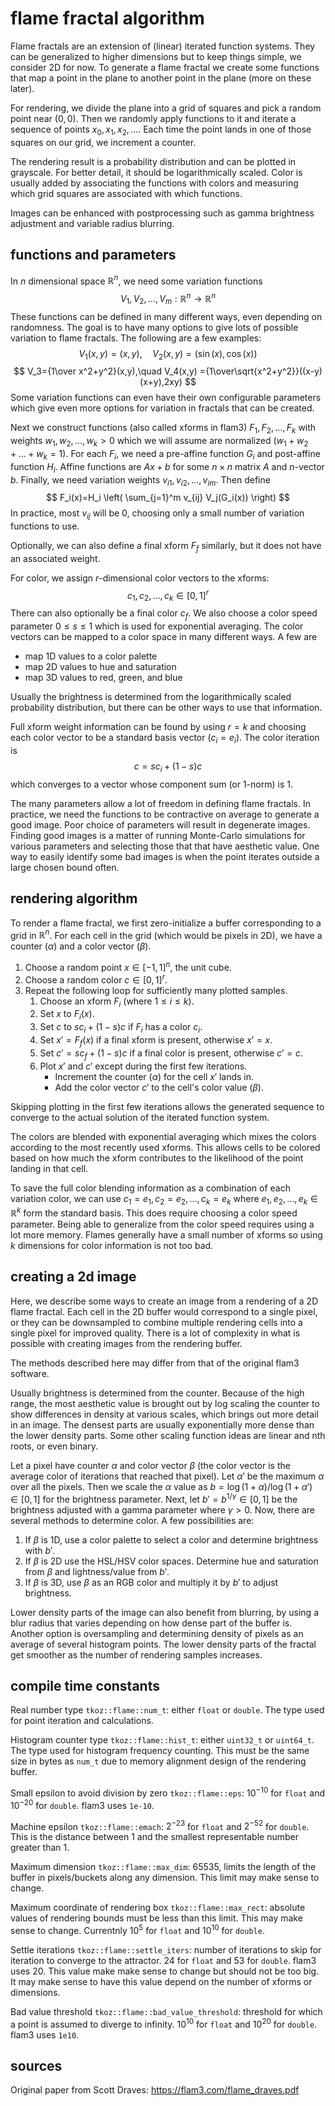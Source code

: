 # flame fractal algorithm

Flame fractals are an extension of (linear) iterated function systems. They can
be generalized to higher dimensions but to keep things simple, we consider 2D
for now. To generate a flame fractal we create some functions that map a point
in the plane to another point in the plane (more on these later).

For rendering, we divide the plane into a grid of squares and pick a random
point near $(0,0)$. Then we randomly apply functions to it and iterate a
sequence of points $x_0,x_1,x_2,\ldots$. Each time the point lands in one of
those squares on our grid, we increment a counter.

The rendering result is a probability distribution and can be plotted in
grayscale. For better detail, it should be logarithmically scaled. Color is
usually added by associating the functions with colors and measuring which grid
squares are associated with which functions.

Images can be enhanced with postprocessing such as gamma brightness adjustment
and variable radius blurring.

## functions and parameters

In $n$ dimensional space $\mathbb{R}^n$, we need some variation functions
$$ V_1,V_2,\ldots,V_m:\mathbb{R}^n\to\mathbb{R}^n $$
These functions can be defined in many different ways, even depending on
randomness. The goal is to have many options to give lots of possible variation
to flame fractals. The following are a few examples:
$$ V_1(x,y)=(x,y),\quad V_2(x,y)=(\sin(x),\cos(x)) $$
$$ V_3={1\over x^2+y^2}(x,y),\quad V_4(x,y)
={1\over\sqrt{x^2+y^2}}((x-y)(x+y),2xy) $$
Some variation functions can even have their own configurable parameters which
give even more options for variation in fractals that can be created.

Next we construct functions (also called xforms in flam3) $F_1,F_2,\ldots,F_k$
with weights $w_1,w_2,\ldots,w_k>0$ which we will assume are normalized
($w_1+w_2+\ldots+w_k=1$). For each $F_i$, we need a pre-affine function $G_i$
and post-affine function $H_i$. Affine functions are $Ax+b$ for some
$n\times n$ matrix $A$ and $n$-vector $b$. Finally, we need variation weights
$v_{i1},v_{i2},\ldots,v_{im}$. Then define
$$ F_i(x)=H_i \left( \sum_{j=1}^m v_{ij} V_j(G_i(x)) \right) $$
In practice, most $v_{ij}$ will be $0$, choosing only a small number of
variation functions to use.

Optionally, we can also define a final xform $F_f$ similarly, but it does not
have an associated weight.

For color, we assign $r$-dimensional color vectors to the xforms:
$$ c_1,c_2,\ldots,c_k\in[0,1]^r $$
There can also optionally be a final color $c_f$. We also choose a color speed
parameter $0\leq s\leq1$ which is used for exponential averaging. The color
vectors can be mapped to a color space in many different ways. A few are

- map 1D values to a color palette
- map 2D values to hue and saturation
- map 3D values to red, green, and blue

Usually the brightness is determined from the logarithmically scaled probability
distribution, but there can be other ways to use that information.

Full xform weight information can be found by using $r=k$ and choosing each
color vector to be a standard basis vector ($c_i=e_i$). The color iteration is
$$ c = sc_i + (1-s)c $$
which converges to a vector whose component sum (or 1-norm) is $1$.

The many parameters allow a lot of freedom in defining flame fractals. In
practice, we need the functions to be contractive on average to generate a good
image. Poor choice of parameters will result in degenerate images. Finding good
images is a matter of running Monte-Carlo simulations for various parameters and
selecting those that that have aesthetic value. One way to easily identify some
bad images is when the point iterates outside a large chosen bound often.

## rendering algorithm

To render a flame fractal, we first zero-initialize a buffer corresponding to a
grid in $\mathbb{R}^n$. For each cell in the grid (which would be pixels in 2D),
we have a counter ($\alpha$) and a color vector ($\beta$).

1. Choose a random point $x\in[-1,1]^n$, the unit cube.
2. Choose a random color $c\in[0,1]^r$.
3. Repeat the following loop for sufficiently many plotted samples.
    1. Choose an xform $F_i$ (where $1\leq i\leq k$).
    2. Set $x$ to $F_i(x)$.
    3. Set $c$ to $sc_i+(1-s)c$ if $F_i$ has a color $c_i$.
    3. Set $x'=F_f(x)$ if a final xform is present, otherwise $x'=x$.
    4. Set $c'=sc_f+(1-s)c$ if a final color is present, otherwise $c'=c$.
    4. Plot $x'$ and $c'$ except during the first few iterations.
        - Increment the counter ($\alpha$) for the cell $x'$ lands in.
        - Add the color vector $c'$ to the cell's color value ($\beta$).

Skipping plotting in the first few iterations allows the generated sequence to
converge to the actual solution of the iterated function system.

The colors are blended with exponential averaging which mixes the colors
according to the most recently used xforms. This allows cells to be colored
based on how much the xform contributes to the likelihood of the point landing
in that cell.

To save the full color blending information as a combination of each variation
color, we can use $c_1=e_1,c_2=e_2,\ldots,c_k=e_k$ where
$e_1,e_2,\ldots,e_k\in\mathbb{R}^k$ form the standard basis. This does require
choosing a color speed parameter. Being able to generalize from the color speed
requires using a lot more memory. Flames generally have a small number of xforms
so using $k$ dimensions for color information is not too bad.

## creating a 2d image

Here, we describe some ways to create an image from a rendering of a 2D flame
fractal. Each cell in the 2D buffer would correspond to a single pixel, or they
can be downsampled to combine multiple rendering cells into a single pixel for
improved quality. There is a lot of complexity in what is possible with creating
images from the rendering buffer.

The methods described here may differ from that of the original flam3 software.

Usually brightness is determined from the counter. Because of the high range,
the most aesthetic value is brought out by log scaling the counter to show
differences in density at various scales, which brings out more detail in an
image. The densest parts are usually exponentially more dense than the lower
density parts. Some other scaling function ideas are linear and nth roots, or
even binary.

Let a pixel have counter $\alpha$ and color vector $\beta$ (the color vector is
the average color of iterations that reached that pixel). Let $\alpha'$ be the
maximum $\alpha$ over all the pixels. Then we scale the $\alpha$ value as
$b=\log(1+\alpha)/\log(1+\alpha')\in[0,1]$ for the brightness parameter.
Next, let $b'=b^{1/\gamma}\in[0,1]$ be the brightness adjusted with a gamma
parameter where $\gamma>0$. Now, there are several methods to determine color.
A few possibilities are:

1. If $\beta$ is 1D, use a color palette to select a color and determine
brightness with $b'$.
2. If $\beta$ is 2D use the HSL/HSV color spaces. Determine hue and saturation
from $\beta$ and lightness/value from $b'$.
3. If $\beta$ is 3D, use $\beta$ as an RGB color and multiply it by $b'$ to
adjust brightness.

Lower density parts of the image can also benefit from blurring, by using a blur
radius that varies depending on how dense part of the buffer is. Another option
is oversampling and determining density of pixels as an average of several
histogram points. The lower density parts of the fractal get smoother as the
number of rendering samples increases.

## compile time constants

Real number type `tkoz::flame::num_t`: either `float` or `double`. The type used
for point iteration and calculations.

Histogram counter type `tkoz::flame::hist_t`: either `uint32_t` or `uint64_t`.
The type used for histogram frequency counting. This must be the same size in
bytes as `num_t` due to memory alignment design of the rendering buffer.

Small epsilon to avoid division by zero `tkoz::flame::eps`: $10^{-10}$ for
`float` and $10^{-20}$ for `double`. flam3 uses `1e-10`.

Machine epsilon `tkoz::flame::emach`: $2^{-23}$ for `float` and $2^{-52}$ for
`double`. This is the distance between 1 and the smallest representable number
greater than 1.

Maximum dimension `tkoz::flame::max_dim`: 65535, limits the length of the buffer
in pixels/buckets along any dimension. This limit may make sense to change.

Maximum coordinate of rendering box `tkoz::flame::max_rect`: absolute values of
rendering bounds must be less than this limit. This may make sense to change.
Currentnly $10^5$ for `float` and $10^{10}$ for `double`.

Settle iterations `tkoz::flame::settle_iters`: number of iterations to skip for
iteration to converge to the attractor. 24 for `float` and 53 for `double`.
flam3 uses 20. This value make make sense to change but should not be too big.
It may make sense to have this value depend on the number of xforms or
dimensions.

Bad value threshold `tkoz::flame::bad_value_threshold`: threshold for which a
point is assumed to diverge to infinity. $10^{10}$ for `float` and $10^{20}$
for `double`. flam3 uses `1e10`.

## sources

Original paper from Scott Draves:
https://flam3.com/flame_draves.pdf
